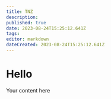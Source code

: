 ```yaml
---
title: TNZ
description: 
published: true
date: 2023-08-24T15:25:12.641Z
tags: 
editor: markdown
dateCreated: 2023-08-24T15:25:12.641Z
---
```


# Hello
Your content here
